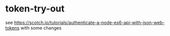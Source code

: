 # token-try-out

see https://scotch.io/tutorials/authenticate-a-node-es6-api-with-json-web-tokens
with some changes
